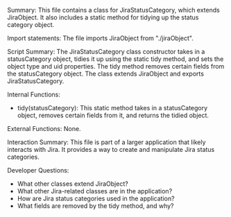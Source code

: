 Summary:
This file contains a class for JiraStatusCategory, which extends JiraObject. It also includes a static method for tidying up the status category object.

Import statements:
The file imports JiraObject from "./jiraObject".

Script Summary:
The JiraStatusCategory class constructor takes in a statusCategory object, tidies it up using the static tidy method, and sets the object type and uid properties. The tidy method removes certain fields from the statusCategory object. The class extends JiraObject and exports JiraStatusCategory.

Internal Functions:
- tidy(statusCategory): This static method takes in a statusCategory object, removes certain fields from it, and returns the tidied object.

External Functions:
None.

Interaction Summary:
This file is part of a larger application that likely interacts with Jira. It provides a way to create and manipulate Jira status categories.

Developer Questions:
- What other classes extend JiraObject?
- What other Jira-related classes are in the application?
- How are Jira status categories used in the application?
- What fields are removed by the tidy method, and why?
